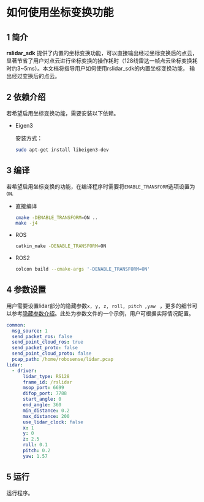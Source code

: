 # 如何使用坐标变换功能

## 1 简介

**rslidar_sdk** 提供了内置的坐标变换功能，可以直接输出经过坐标变换后的点云，显著节省了用户对点云进行坐标变换的操作耗时（128线雷达一帧点云坐标变换耗时约3~5ms）。本文档将指导用户如何使用rslidar_sdk的内置坐标变换功能， 输出经过变换后的点云。 



## 2 依赖介绍

若希望启用坐标变换功能，需要安装以下依赖。

- Eigen3 

  安装方式：

  ```bash
  sudo apt-get install libeigen3-dev
  ```

## 3 编译

若希望启用坐标变换的功能，在编译程序时需要将```ENABLE_TRANSFORM```选项设置为```ON```.

- 直接编译

  ```bash
  cmake -DENABLE_TRANSFORM=ON ..
  make -j4
  ```

- ROS

  ```bash
  catkin_make -DENABLE_TRANSFORM=ON
  ```

- ROS2

  ```bash
  colcon build --cmake-args '-DENABLE_TRANSFORM=ON'
  ```

## 4 参数设置

用户需要设置lidar部分的隐藏参数```x, y, z, roll, pitch ,yaw ``` ，更多的细节可以参考[隐藏参数介绍](../intro/hiding_parameters_intro.md)。此处为参数文件的一个示例，用户可根据实际情况配置。

```yaml
common:
  msg_source: 1                                       
  send_packet_ros: false                                
  send_point_cloud_ros: true                            
  send_packet_proto: false                              
  send_point_cloud_proto: false                         
  pcap_path: /home/robosense/lidar.pcap     
lidar:
  - driver:
      lidar_type: RS128            
      frame_id: /rslidar           
      msop_port: 6699              
      difop_port: 7788             
      start_angle: 0               
      end_angle: 360             
      min_distance: 0.2            
      max_distance: 200           
      use_lidar_clock: false       
	  x: 1
	  y: 0
	  z: 2.5
	  roll: 0.1
	  pitch: 0.2
	  yaw: 1.57
```

## 5 运行

运行程序。